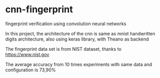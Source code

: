 # cnn-fingerprint
fingerprint verification using convolution neural networks

In this project, the architecture of the cnn is same as mnist handwritten digits architecture, also using keras library, with Theano as backend

The fingerprint data set is from NIST dataset, thanks to https://www.nist.gov

The average accuracy from 10 times experiments with same data and configuration is 73,90%
